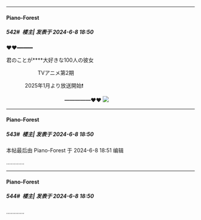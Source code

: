 ﻿
*****

####  Piano-Forest  
##### 542#         楼主| 发表于 2024-6-8 18:50

❤❤━━━━━

君のことが****大好きな100人の彼女

　　　　　　TVアニメ第2期

　　　  2025年1月より放送開始❗

　　　　　　　　　　    ━━━━━❤❤
<img src="https://p.sda1.dev/18/010e01ed969e2e86b44a15447ca23583/20240608_184858.jpg" referrerpolicy="no-referrer">

*****

####  Piano-Forest  
##### 543#         楼主| 发表于 2024-6-8 18:50

 本帖最后由 Piano-Forest 于 2024-6-8 18:51 编辑 

............

*****

####  Piano-Forest  
##### 544#         楼主| 发表于 2024-6-8 18:50

............

